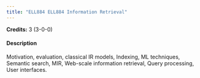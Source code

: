 ```yaml
---
title: "ELL884 ELL884 Information Retrieval"
---
```

**Credits:** 3 (3-0-0)

#### Description
Motivation, evaluation, classical IR models, Indexing, ML techniques, Semantic search, MIR, Web-scale information retrieval, Query processing, User interfaces.